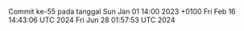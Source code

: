 Commit ke-55 pada tanggal Sun Jan 01 14:00 2023 +0100
Fri Feb 16 14:43:06 UTC 2024
Fri Jun 28 01:57:53 UTC 2024

